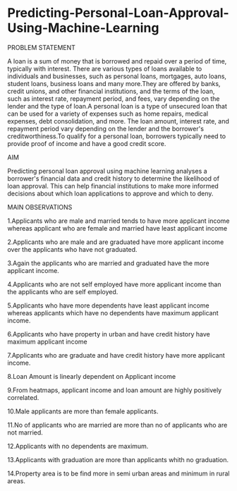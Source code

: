 # Predicting-Personal-Loan-Approval-Using-Machine-Learning 

PROBLEM STATEMENT



   A loan is a sum of money that is borrowed and repaid over a period of time, typically with interest. There are various types of loans available to individuals and businesses, such as personal loans, mortgages, auto loans, student loans, business loans and many more.They are offered by banks, credit unions, and other financial institutions, and the terms of the loan, such as interest rate, repayment period, and fees, vary depending on the lender and the type of loan.A personal loan is a type of unsecured loan that can be used for a variety of expenses such as home repairs, medical expenses, debt consolidation, and more. The loan amount, interest rate, and repayment period vary depending on the lender and the borrower's creditworthiness.To qualify for a personal loan, borrowers typically need to provide proof of income and have a good credit score.


AIM



  Predicting personal loan approval using machine learning analyses a borrower's financial data and credit history to determine the likelihood of loan approval. This can help financial institutions to make more informed decisions about which loan applications to approve and which to deny.



MAIN OBSERVATIONS



1.Applicants who are male and married tends to have more applicant income whereas applicant who are female and married have least applicant income

2.Applicants who are male and are graduated have more applicant income over the applicants who have not graduated.

3.Again the applicants who are married and graduated have the more applicant income.

4.Applicants who are not self employed have more applicant income than the applicants who are self employed.

5.Applicants who have more dependents have least applicant income whereas applicants which have no dependents have maximum applicant income.

6.Applicants who have property in urban and have credit history have maximum applicant income

7.Applicants who are graduate and have credit history have more applicant income.

8.Loan Amount is linearly dependent on Applicant income

9.From heatmaps, applicant income and loan amount are highly positively correlated.

10.Male applicants are more than female applicants.

11.No of applicants who are married are more than no of applicants who are not married.

12.Applicants with no dependents are maximum.

13.Applicants with graduation are more than applicants whith no graduation.

14.Property area is to be find more in semi urban areas and minimum in rural areas.

